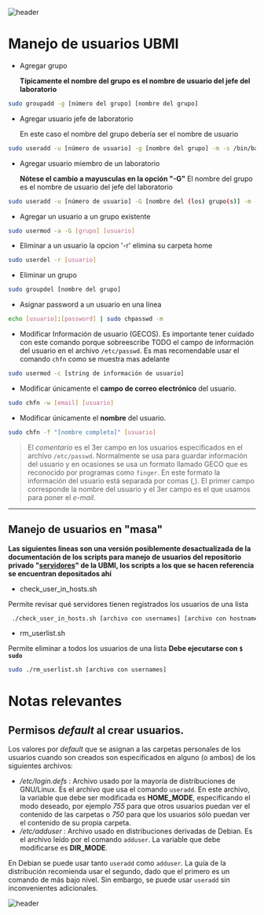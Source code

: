 
![header](/Tutoriales-IFC/assets/header.png)









# Manejo de usuarios UBMI

- Agregar grupo

    **Típicamente el nombre del grupo es el nombre de usuario del jefe del laboratorio**
```bash
sudo groupadd -g [número del grupo] [nombre del grupo]
```
- Agregar usuario jefe de laboratorio 

    En este caso el nombre del grupo debería ser el nombre de usuario
```bash
sudo useradd -u [número de usuario] -g [nombre del grupo] -m -s /bin/bash -c '[nombre humano],,[correo del usuario],' [nombre del usuario]
```
- Agregar usuario miembro de un laboratorio

    **Nótese el cambio a mayusculas en la opción "-G"**
    El nombre del grupo es el nombre de usuario del jefe del laboratorio
```bash
sudo useradd -u [número de usuario] -G [nombre del (los) grupo(s)] -m -s /bin/bash -c '[nombre humano],,[correo del usuario],' [nombre del usuario]
```
- Agregar un usuario a un grupo existente
```bash
sudo usermod -a -G [grupo] [usuario]
```
- Eliminar a un usuario
    la opcion '-r' elimina su carpeta home
```bash
sudo userdel -r [usuario]
```
- Eliminar un grupo
```bash
sudo groupdel [nombre del grupo] 
```

- Asignar password a un usuario en una linea
```bash
echo [usuario]:[password] | sudo chpasswd -m
```

- Modificar Información de usuario (GECOS). Es importante tener cuidado con este comando porque
sobreescribe TODO el campo de información del usuario en el archivo `/etc/passwd`. Es mas
recomendable usar el comando `chfn` como se muestra mas adelante
```bash
sudo usermod -c [string de información de usuario]
```

- Modificar únicamente el **campo de correo electrónico** del usuario.
```bash
sudo chfn -w [email] [usuario]
```

- Modificar únicamente el **nombre**  del usuario.
```bash
sudo chfn -f "[nombre completo]" [usuario]
```


> El *comentario* es el 3er campo en los usuarios especificados en el archivo `/etc/passwd`.
> Normalmente se usa para guardar información del usuario y en ocasiones se usa un formato
> llamado GECO que es reconocido por programas como `finger`. En este formato la información
> del usuario está separada por comas (,). El primer campo corresponde la nombre del usuario
> y el 3er campo es el que usamos para poner el *e-mail*.

___

## Manejo de usuarios en "masa"
__Las siguientes lineas son una versión posiblemente desactualizada de la documentación de los scripts para manejo de usuarios del repositorio privado "[servidores](https://github.com/UBMI-IFC/servidores/tree/main/scripts/manejo_usuarios)" de la UBMI, los scripts a los que se hacen referencia se encuentran depositados ahí__

- check_user_in_hosts.sh

Permite revisar qué servidores tienen registrados los usuarios de una lista

```bash
 ./check_user_in_hosts.sh [archivo con usernames] [archivo con hostnames/IPs/usuario@IPs]
```
- rm_userlist.sh

Permite eliminar a todos los usuarios de una lista __Debe ejecutarse con `$ sudo`__

```bash
sudo ./rm_userlist.sh [archivo con usernames] 
```

# Notas relevantes

## Permisos *default* al crear usuarios.

Los valores por *default* que se asignan a las carpetas personales de los
usuarios cuando son creados son especificados en alguno (o ambos) de
los siguientes archivos:

 - */etc/login.defs* : Archivo usado por la mayoría de distribuciones
      de GNU/Linux. Es el archivo que usa el comando `useradd`. En este
      archivo, la variable que debe ser modificada es **HOME_MODE**, 
      especificando el modo deseado, por ejemplo *755* para que otros 
      usuarios puedan ver el contenido de las carpetas o *750* para
      que los usuarios sólo puedan ver el contenido de su propia carpeta.
 - */etc/adduser* : Archivo usado en distribuciones derivadas de Debian.
      Es el archivo leído por el comando `adduser`. La variable que debe
      modificarse es **DIR_MODE**.
      
 En Debian se puede usar tanto `useradd` como `adduser`. La guía de la
 distribución recomienda usar el segundo, dado que el primero es un
 comando de más bajo nivel. Sin embargo, se puede usar `useradd` sin 
 inconvenientes adicionales.









![header](/Tutoriales-IFC/assets/header.png)

